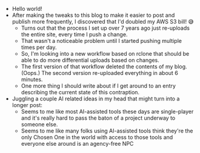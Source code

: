 
- Hello world!
- After making the tweaks to this blog to make it easier to post and publish more frequently, I discovered that I'd doubled my AWS S3 bill! 😅
	- Turns out that the process I set up over 7 years ago just re-uploads the entire site, every time I push a change.
	- That wasn't a noticeable problem until I started pushing multiple times per day.
	- So, I'm looking into a new workflow based on rclone that should be able to do more differential uploads based on changes.
	- The first version of that workflow deleted the contents of my blog. (Oops.) The second version re-uploaded everything in about 6 minutes.
	- One more thing I should write about if I get around to an entry describing the current state of this contraption.
- Juggling a couple AI related ideas in my head that might turn into a longer post:
	- Seems to me like most AI-assisted tools these days are single-player and it's really hard to pass the baton of a project underway to someone else.
	- Seems to me like many folks using AI-assisted tools think they're the only Chosen One in the world with access to those tools and everyone else around is an agency-free NPC